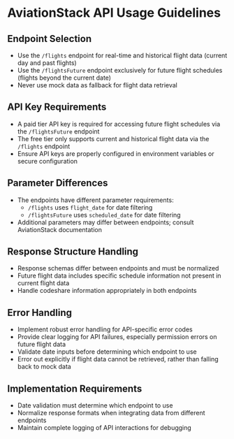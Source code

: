 # AviationStack API Usage Guidelines

## Endpoint Selection
- Use the `/flights` endpoint for real-time and historical flight data (current day and past flights)
- Use the `/flightsFuture` endpoint exclusively for future flight schedules (flights beyond the current date)
- Never use mock data as fallback for flight data retrieval

## API Key Requirements
- A paid tier API key is required for accessing future flight schedules via the `/flightsFuture` endpoint
- The free tier only supports current and historical flight data via the `/flights` endpoint
- Ensure API keys are properly configured in environment variables or secure configuration

## Parameter Differences
- The endpoints have different parameter requirements:
  - `/flights` uses `flight_date` for date filtering
  - `/flightsFuture` uses `scheduled_date` for date filtering
- Additional parameters may differ between endpoints; consult AviationStack documentation

## Response Structure Handling
- Response schemas differ between endpoints and must be normalized
- Future flight data includes specific schedule information not present in current flight data
- Handle codeshare information appropriately in both endpoints

## Error Handling
- Implement robust error handling for API-specific error codes
- Provide clear logging for API failures, especially permission errors on future flight data
- Validate date inputs before determining which endpoint to use
- Error out explicitly if flight data cannot be retrieved, rather than falling back to mock data

## Implementation Requirements
- Date validation must determine which endpoint to use
- Normalize response formats when integrating data from different endpoints
- Maintain complete logging of API interactions for debugging


